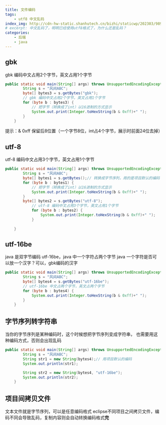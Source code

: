 ```yaml
---
title: 文件编码
tags: 
    - utf8 中文乱码
index_img: http://cdn-hw-static.shanhutech.cn/bizhi/staticwp/202303/9896ce3fc97a511fa18d763ac24ac0a5--2986168318.jpg
# excerpt: 中文乱码了，明明已经使用utf8格式了，为什么还是乱码？
categories:
    - 后端
    - java
---
```


## gbk

gbk 编码中文占用2个字节，英文占用1个字节
```java
public static void main(String[] args) throws UnsupportedEncodingException {
        String s = "风间ABC";
        byte[] bytes3 = s.getBytes("gbk");
        // gbk 编码中文占用2个字节，英文占用1个字节
        for (byte b : bytes3) {
            // 把字节（转换成了int）以16进制的方式显示
            System.out.print(Integer.toHexString(b & 0xff)+" ");
        }
    }
```
提示：& 0xff 保留后8位置（一个字节8位，int占4个字节，展示时前面24位去掉）
## utf-8


utf-8 编码中文占用3个字节，英文占用1个字节
```java
public static void main(String[] args) throws UnsupportedEncodingException {
        String s = "风间ABC";
        byte[] bytes1 = s.getBytes();// 转换成字节序列，用的是项目默认的编码 utf-8
        for (byte b : bytes1) {
            // 把字节（转换成了int）以16进制的方式显示
            System.out.print(Integer.toHexString(b & 0xff)+" ");
        }
        byte[] bytes2 = s.getBytes("utf-8");
            // utf-8 编码中文占用3个字节，英文占用1个字节
            for (byte b : bytes2) {
                System.out.print(Integer.toHexString(b & 0xff)+" ");
            }
        
    }
```
## utf-16be
java 是双字节编码 utf-16be，java 中一个字符占两个字节
java 一个字符是否可以放一个汉字？可以，gbk编码的汉字
```java
public static void main(String[] args) throws UnsupportedEncodingException {
        String s = "风间ABC";
        byte[] bytes4 = s.getBytes("utf-16be");
        // utf-16be 中文占两个字节，英文占两个字节
        for (byte b : bytes4) {
            System.out.print(Integer.toHexString(b & 0xff)+" ");
        }
    }
```
## 字节序列转字符串


当你的字节序列是某种编码时，这个时候想把字节序列变成字符串，
也需要用这种编码方式，否则会出现乱码
```java
public static void main(String[] args) throws UnsupportedEncodingException {
        String s = "风间ABC";
        String str1 = new String(bytes4);// 用项目默认的编码
        System.out.println(str1);

        String str2 = new String(bytes4, "utf-16be");
        System.out.println(str2);
    }
```
## 项目间拷贝文件

文本文件就是字节序列，可以是任意编码格式
eclipse不同项目之间拷贝文件，编码不同会导致乱码，复制内容则会自动转换编码格式
​
__完__




